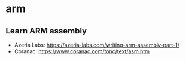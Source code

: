 # arm

## Learn ARM assembly
- Azeria Labs: https://azeria-labs.com/writing-arm-assembly-part-1/
- Coranac: https://www.coranac.com/tonc/text/asm.htm